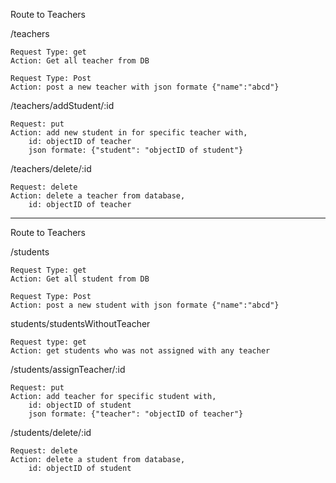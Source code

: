 Route to Teachers


/teachers

    Request Type: get
    Action: Get all teacher from DB

    Request Type: Post
    Action: post a new teacher with json formate {"name":"abcd"}

/teachers/addStudent/:id

    Request: put
    Action: add new student in for specific teacher with,
        id: objectID of teacher
        json formate: {"student": "objectID of student"}

/teachers/delete/:id

    Request: delete
    Action: delete a teacher from database,
        id: objectID of teacher

-------------------------------------------------------------------
Route to Teachers


/students

    Request Type: get
    Action: Get all student from DB

    Request Type: Post
    Action: post a new student with json formate {"name":"abcd"}


students/studentsWithoutTeacher

    Request type: get
    Action: get students who was not assigned with any teacher

/students/assignTeacher/:id

    Request: put
    Action: add teacher for specific student with,
        id: objectID of student
        json formate: {"teacher": "objectID of teacher"}


/students/delete/:id

    Request: delete
    Action: delete a student from database,
        id: objectID of student